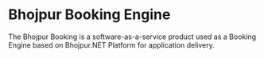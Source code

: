# Bhojpur Booking Engine
The Bhojpur Booking is a software-as-a-service product used as a Booking Engine based on Bhojpur.NET Platform for application delivery.
